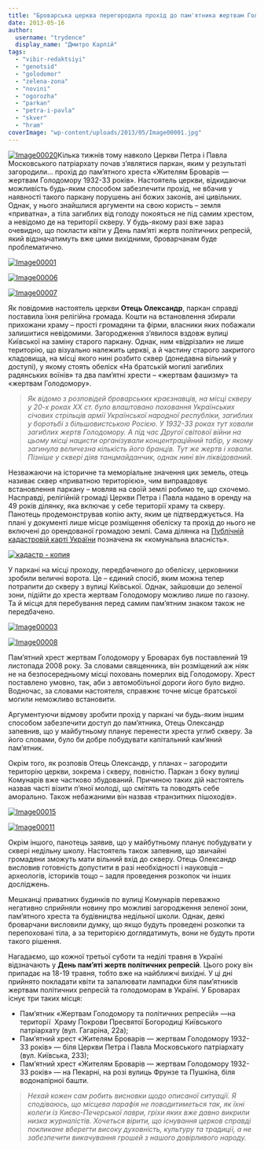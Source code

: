 ```yaml
---
title: "Броварська церква перегородила прохід до пам'ятника жертвам Голодомору"
date: 2013-05-16
author: 
  username: "trydence"
  display_name: "Дмитро Карпій"
tags: 
  - "vibir-redaktsiyi"
  - "genotsid"
  - "golodomor"
  - "zelena-zona"
  - "novini"
  - "ogorozha"
  - "parkan"
  - "petra-i-pavla"
  - "skver"
  - "hram"
coverImage: "wp-content/uploads/2013/05/Image00001.jpg"
---
```


[![Image00020](https://mpz.brovary.org/wp-content/uploads/2013/05/Image00020.jpg)](https://mpz.brovary.org/wp-content/uploads/2013/05/Image00020.jpg)Кілька тижнів тому навколо Церкви Петра і Павла Московського патріархату почав з’являтися паркан, яким у результаті загородили... прохід до пам’ятного хреста «Жителям Броварів — жертвам Голодомору 1932-33 років». Настоятель церкви, відкидаючи можливість будь-яким способом забезпечити прохід, не вбачив у наявності такого паркану порушень ані божих законів, ані цивільних. Однак, у нього знайшлися аргументи на свою користь – земля «приватна», а тіла загиблих від голоду покояться не під самим хрестом, а невідомо де на території скверу. У будь-якому разі вже зараз очевидно, що покласти квіти у День пам’яті жертв політичних репресій, який відзначатимуть вже цими вихідними, броварчанам буде проблематично.

[![Image00001](https://mpz.brovary.org/wp-content/uploads/2013/05/Image00001.jpg)](https://mpz.brovary.org/wp-content/uploads/2013/05/Image00001.jpg)

[![Image00006](https://mpz.brovary.org/wp-content/uploads/2013/05/Image00006.jpg)](https://mpz.brovary.org/wp-content/uploads/2013/05/Image00006.jpg)

[![Image00007](https://mpz.brovary.org/wp-content/uploads/2013/05/Image00007.jpg)](https://mpz.brovary.org/wp-content/uploads/2013/05/Image00007.jpg)

Як повідомив настоятель церкви **Отець Олександр**, паркан справді поставила їхня релігійна громада. Кошти на встановлення збирали прихожани храму – прості громадяни та фірми, власники яких побажали залишитися невідомими. Загородження з’явилося вздовж вулиці Київської на заміну старого паркану. Однак, ним «відрізали» не лише територію, що візуально належить церкві, а й частину старого закритого кладовища, на місці якого нині розбито сквер (донедавна вільний у доступі), у якому стоять обеліск «На братській могилі загиблих радянських воїнів» та два пам’ятні хрести – «жертвам фашизму» та «жертвам Голодомору».

> _Як відомо з розповідей броварських краєзнавців, на місці скверу у 20-х роках ХХ ст. було влаштовано поховання Українських січових стрільців армії Української народної республіки, загиблих у боротьбі з більшовистською Росією. У 1932-33 роках тут ховали загиблих жертв Голодомору. А під час Другої світової війни на цьому місці нацисти організували концентраційний табір, у якому загинула величезна кількість його бранців. Тут же жертв і ховали. Пізніше у сквері діяв танцмайданчик, однак нині він ліквідований._

Незважаючи на історичне та меморіальне значення цих земель, отець називає сквер «приватною територією», чим виправдовує встановлення паркану – мовляв на своїй землі робимо те, що схочемо. Насправді, релігійній громаді Церкви Петра і Павла надано в оренду на 49 років ділянку, яка включає у себе території храму та скверу. Панотець продемонстрував копію акту, яким це підтверджується. На плані у документі лише місце розміщення обеліску та прохід до нього не включені до орендованої громадою землі. Сама ділянка на [Публічній кадастровій карті України](https://map.dazru.gov.ua/kadastrova-karta) позначена як «комунальна власність».

[![кадастр - копия](https://mpz.brovary.org/wp-content/uploads/2013/05/kadastr-kopiya.jpg)](https://mpz.brovary.org/wp-content/uploads/2013/05/kadastr-kopiya.jpg)

У паркані на місці проходу, передбаченого до обеліску, церковники зробили величні ворота. Це – єдиний спосіб, яким можна тепер потрапити до скверу з вулиці Київської. Однак, зайшовши до зеленої зони, підійти до хреста жертвам Голодомору можливо лише по газону. Та й місця для перебування перед самим пам’ятним знаком також не передбачено.

[![Image00003](https://mpz.brovary.org/wp-content/uploads/2013/05/Image00003.jpg)](https://mpz.brovary.org/wp-content/uploads/2013/05/Image00003.jpg)

[![Image00008](https://mpz.brovary.org/wp-content/uploads/2013/05/Image000081.jpg)](https://mpz.brovary.org/wp-content/uploads/2013/05/Image000081.jpg)

Пам’ятний хрест жертвам Голодомору у Броварах був поставлений 19 листопада 2008 року. За словами священника, він розміщений аж ніяк не на безпосередньому місці поховань померлих від Голодомору. Хрест поставлено умовно, так, аби з автомобільної дороги його було видно. Водночас, за словами настоятеля, справжнє точне місце братської могили неможливо встановити.

Аргументуючи відмову зробити прохід у паркані чи будь-яким іншим способом забезпечити доступ до пам’ятника, Отець Олександр запевнив, що у майбутньому планує перенести хреста углиб скверу. За його словами, було би добре побудувати капітальний кам’яний пам’ятник.

Окрім того, як розповів Отець Олександр, у планах – загородити територію церкви, зокрема і скверу, повністю. Паркан з боку вулиці Комунарів вже частково збудований. Причиною таких дій настоятель назвав часті візити п’яної молоді, що смітять та поводять себе аморально. Також небажаними він назвав «транзитних пішоходів».

[![Image00015](https://mpz.brovary.org/wp-content/uploads/2013/05/Image00015.jpg)](https://mpz.brovary.org/wp-content/uploads/2013/05/Image00015.jpg)

[![Image00011](https://mpz.brovary.org/wp-content/uploads/2013/05/Image00011.jpg)](https://mpz.brovary.org/wp-content/uploads/2013/05/Image00011.jpg)

Окрім іншого, панотець заявив, що у майбутньому планує побудувати у сквері недільну школу. Настоятель також запевнив, що звичайні громадяни зможуть мати вільний вхід до скверу. Отець Олександр висловив готовність допустити в разі необхідності і науковців – археологів, істориків тощо – задля проведення розкопок чи інших досліджень.

Мешканці приватних будинків по вулиці Комунарів переважно негативно сприйняли новину про можливі загородження зеленої зони, пам’ятного хреста та будівництва недільної школи. Однак, деякі броварчани висловили думку, що якщо будуть проведені розкопки та перепоховані тіла, а за територією доглядатимуть, вони не будуть проти такого рішення.

Нагадаємо, що кожної третьої суботи та неділі травня в Україні відзначають у **День пам’яті жертв політичних репресій**. Цього року він припадає на 18-19 травня, тобто вже на найближчі вихідні. У ці дні прийнято покладати квіти та запалювати лампадки біля пам’ятників жертвам політичних репресій та голодоморам в Україні. У Броварах існує три таких місця:

- Пам’ятник «Жертвам Голодомору та політичних репресій» —на території  Храму Покрови Пресвятої Богородиці Київського патріархату (вул. Гагаріна, 22а);
- Пам’ятний хрест «Жителям Броварів — жертвам Голодомору 1932-33 років» — біля Церкви Петра і Павла Московського патріархату (вул. Київська, 233);
- Пам’ятний хрест «Жителям Броварів — жертвам Голодомору 1932-33 років» — на Пекарні, на розі вулиць Фрунзе та Пушкіна, біля водонапірної башти.

> _Нехай кожен сам робить висновки щодо описаної ситуації. Я сподіваюсь, що місцева парафія не поводитиметься так, як їхні колеги із Києво-Печерської лаври, гріхи яких вже давно викрили низка журналістів. Хочеться вірити, що існування церков справді покликане вберегти високу духовність, культуру та традиції, а не забезпечити викачування грошей з нашого довірливого народу._
